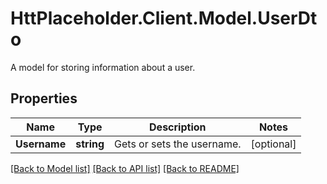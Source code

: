 # HttPlaceholder.Client.Model.UserDto
A model for storing information about a user.
## Properties

Name | Type | Description | Notes
------------ | ------------- | ------------- | -------------
**Username** | **string** | Gets or sets the username. | [optional] 

[[Back to Model list]](../README.md#documentation-for-models) [[Back to API list]](../README.md#documentation-for-api-endpoints) [[Back to README]](../README.md)

